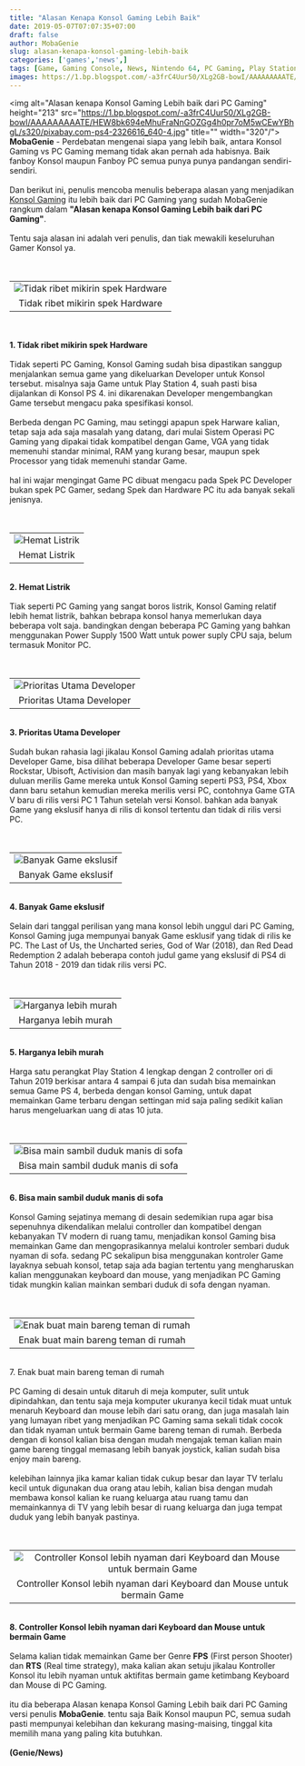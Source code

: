 ```yaml
---
title: "Alasan Kenapa Konsol Gaming Lebih Baik"
date: 2019-05-07T07:07:35+07:00
draft: false
author: MobaGenie
slug: alasan-kenapa-konsol-gaming-lebih-baik
categories: ['games','news',]
tags: [Game, Gaming Console, News, Nintendo 64, PC Gaming, Play Station, Xbox 360, ]
images: https://1.bp.blogspot.com/-a3frC4Uur50/XLg2GB-bowI/AAAAAAAAATE/HEW8bk694eMhuFraNnGOZGg4h0pr7oM5wCEwYBhgL/s320/pixabay.com-ps4-2326616_640-4.jpg
---
```


<img alt="Alasan kenapa Konsol Gaming Lebih baik dari PC Gaming"    height="213" src="https://1.bp.blogspot.com/-a3frC4Uur50/XLg2GB-bowI/AAAAAAAAATE/HEW8bk694eMhuFraNnGOZGg4h0pr7oM5wCEwYBhgL/s320/pixabay.com-ps4-2326616_640-4.jpg" title="" width="320"/">
<b>MobaGenie</b> - Perdebatan mengenai siapa yang lebih baik, antara Konsol Gaming vs PC Gaming memang tidak akan pernah ada habisnya. Baik fanboy Konsol maupun Fanboy PC semua punya punya pandangan sendiri-sendiri.<br />
<br />
Dan berikut ini, penulis mencoba menulis beberapa alasan yang menjadikan <a href="https://mobagenie.my.id/alasan-kenapa-konsol-gaming-lebih-baik/">Konsol Gaming</a> itu lebih baik dari PC Gaming yang sudah MobaGenie rangkum dalam <b>"Alasan kenapa Konsol Gaming Lebih baik dari PC Gaming"</b>.<br />
<br />
Tentu saja alasan ini adalah veri penulis, dan tiak mewakili keseluruhan Gamer Konsol ya.<br />
<br />
<br />
<table align="center" cellpadding="0" cellspacing="0" class="tr-caption-container" style="margin-left: auto; margin-right: auto; text-align: center;"><tbody>
<tr><td style="text-align: center;"> <img alt="Tidak ribet mikirin spek Hardware"    src="https://2.bp.blogspot.com/-iYAskN72B1s/XLg1h-V8yaI/AAAAAAAAASw/EXYLB8FnFGcBzRfQs00Laz38BKBOq9kxgCLcBGAs/s1600/pixabay.com-scansr2bundle-1280x1024-1.jpg" title="" /></td></tr>
<tr><td class="tr-caption" style="text-align: center;">Tidak ribet mikirin spek Hardware</td></tr>
</tbody></table>
<div text-align: center;">
</div>
<br />
<br />
<b>1. Tidak ribet mikirin spek Hardware</b><br />
<br />
Tidak seperti PC Gaming, Konsol Gaming sudah bisa dipastikan sanggup menjalankan semua game yang dikeluarkan Developer untuk Konsol tersebut. misalnya saja Game untuk Play Station 4, suah pasti bisa dijalankan di Konsol PS 4. ini dikarenakan Developer mengembangkan Game tersebut mengacu paka spesifikasi konsol.<br />
<br />
Berbeda dengan PC Gaming, mau setinggi apapun spek Harware kalian, tetap saja ada saja masalah yang datang, dari mulai Sistem Operasi PC Gaming yang dipakai tidak kompatibel dengan Game, VGA yang tidak memenuhi standar minimal, RAM yang kurang besar, maupun spek Processor yang tidak memenuhi standar Game.<br />
<br />
hal ini wajar mengingat Game PC dibuat mengacu pada Spek PC Developer bukan spek PC Gamer, sedang Spek dan Hardware PC itu ada banyak sekali jenisnya.<br />
<br />
<br />
<table align="center" cellpadding="0" cellspacing="0" class="tr-caption-container" style="margin-left: auto; margin-right: auto; text-align: center;"><tbody>
<tr><td style="text-align: center;"> <img alt="Hemat Listrik"    src="https://2.bp.blogspot.com/-G8eSWnZ4ScY/XLg3gnXZc8I/AAAAAAAAATc/ST5tPpmejc4WMVNuCsVS3fot6yhsIzZGwCLcBGAs/s1600/pixabay-control-cabinet-2147370_640-a-2.jpg" title="" /></td></tr>
<tr><td class="tr-caption" style="text-align: center;">Hemat Listrik</td></tr>
</tbody></table>
<div text-align: center;">
</div>
<br />
<b>2. Hemat Listrik</b><br />
<br />
Tiak seperti PC Gaming yang sangat boros listrik, Konsol Gaming relatif lebih hemat listrik, bahkan bebrapa konsol hanya memerlukan daya beberapa volt saja. bandingkan dengan beberapa PC Gaming yang bahkan menggunakan Power Supply 1500 Watt untuk power suply CPU saja, belum termasuk Monitor PC.<br />
<br />
<br />
<table align="center" cellpadding="0" cellspacing="0" class="tr-caption-container" style="margin-left: auto; margin-right: auto; text-align: center;"><tbody>
<tr><td style="text-align: center;"> <img alt="Prioritas Utama Developer"    src="https://2.bp.blogspot.com/-F04yr4B4L3k/XLg3sZbSdOI/AAAAAAAAATg/fbZwRS85DEsthy6YS70x8YZf27kVMYVXQCLcBGAs/s1600/pixabay.com-laptop-work-1148958_640-3.jpg" title="" /></td></tr>
<tr><td class="tr-caption" style="text-align: center;">Prioritas Utama Developer</td></tr>
</tbody></table>
<br />
<b>3. Prioritas Utama Developer</b><br />
<br />
Sudah bukan rahasia lagi jikalau Konsol Gaming adalah prioritas utama Developer Game, bisa dilihat beberapa Developer Game besar seperti Rockstar, Ubisoft, Activision dan masih banyak lagi yang kebanyakan lebih duluan merilis Game mereka untuk Konsol Gaming seperti PS3, PS4, Xbox dann baru setahun kemudian mereka merilis versi PC, contohnya Game GTA V baru di rilis versi PC 1 Tahun setelah versi Konsol. bahkan ada banyak Game yang ekslusif hanya di rilis di konsol tertentu dan tidak di rilis versi PC.<br />
<br />
<br />
<table align="center" cellpadding="0" cellspacing="0" class="tr-caption-container" style="margin-left: auto; margin-right: auto; text-align: center;"><tbody>
<tr><td style="text-align: center;"> <img alt="Banyak Game ekslusif"    src="https://2.bp.blogspot.com/-P8N6yC_ivcw/XLg46uJRr4I/AAAAAAAAATw/XWSZQUJtvKcEKHoSnirV78RXentM6VPvQCLcBGAs/s1600/pxabay.com-game-characters-3649951_640-a-4.jpg" title="" /></td></tr>
<tr><td class="tr-caption" style="text-align: center;">Banyak Game ekslusif</td></tr>
</tbody></table>
<div text-align: center;">
</div>
<br />
<b>4. Banyak Game ekslusif</b><br />
<br />
Selain dari tanggal perilisan yang mana konsol lebih unggul dari PC Gaming, Konsol Gaming juga mempunyai banyak Game esklusif yang tidak di rilis ke PC. The Last of Us, the Uncharted series, God of War (2018), dan Red Dead Redemption 2 adalah beberapa contoh judul game yang ekslusif di PS4 di Tahun 2018 - 2019 dan tidak rilis versi PC.<br />
<br />
<br />
<table align="center" cellpadding="0" cellspacing="0" class="tr-caption-container" style="margin-left: auto; margin-right: auto; text-align: center;"><tbody>
<tr><td style="text-align: center;"> <img alt="Harganya lebih murah"    src="https://1.bp.blogspot.com/-xX958vEA6Zk/XLg03BhrIHI/AAAAAAAAASk/fwT4w4paojMZxFpUD4IucUFT5KS3Q_vKACEwYBhgL/s1600/pixabay.com-share-price-1013626_640-5-a1.jpg" title="" /></td></tr>
<tr><td class="tr-caption" style="text-align: center;">Harganya lebih murah</td></tr>
</tbody></table>
<br />
<b>5. Harganya lebih murah</b><br />
<br />
Harga satu perangkat Play Station 4 lengkap dengan 2 controller ori di Tahun 2019 berkisar antara 4 sampai 6 juta dan sudah bisa memainkan semua Game PS 4, berbeda dengan konsol Gaming, untuk dapat memainkan Game terbaru dengan settingan mid saja paling sedikit kalian harus mengeluarkan uang di atas 10 juta.<br />
<br />
<br />
<table align="center" cellpadding="0" cellspacing="0" class="tr-caption-container" style="margin-left: auto; margin-right: auto; text-align: center;"><tbody>
<tr><td style="text-align: center;"> <img alt="Bisa main sambil duduk manis di sofa"    src="https://3.bp.blogspot.com/-gfVreT9fOzw/XLg2ZtWGzNI/AAAAAAAAATI/KHx_ppjLIbYMRSvKUnbskt0TurDbHsetQCLcBGAs/s1600/pixabay.com-feet-932346_640-6.jpg" title="" /></td></tr>
<tr><td class="tr-caption" style="text-align: center;">Bisa main sambil duduk manis di sofa</td></tr>
</tbody></table>
<br />
<b>6. Bisa main sambil duduk manis di sofa</b><br />
<br />
Konsol Gaming sejatinya memang di desain sedemikian rupa agar bisa sepenuhnya dikendalikan melalui controller dan kompatibel dengan kebanyakan TV modern di ruang tamu, menjadikan konsol Gaming bisa memainkan Game dan mengoprasikannya melalui kontroler sembari duduk nyaman di sofa. sedang PC sekalipun bisa menggunakan kontroler Game layaknya sebuah konsol, tetap saja ada bagian tertentu yang mengharuskan kalian menggunakan keyboard dan mouse, yang menjadikan PC Gaming tidak mungkin kalian mainkan sembari duduk di sofa dengan nyaman.<br />
<br />
<br />
<table align="center" cellpadding="0" cellspacing="0" class="tr-caption-container" style="margin-left: auto; margin-right: auto; text-align: center;"><tbody>
<tr><td style="text-align: center;"> <img alt="Enak buat main bareng teman di rumah"    src="https://3.bp.blogspot.com/-Wyo-ZALWOkA/XLg2iZYcySI/AAAAAAAAATM/vim8lm2YJqIfq1023KUzjUBRip7cPDjIACLcBGAs/s1600/pixabay.com-gaming-2259191_640-7.jpg" title="" /></td></tr>
<tr><td class="tr-caption" style="text-align: center;">Enak buat main bareng teman di rumah</td></tr>
</tbody></table>
<br />
7. Enak buat main bareng teman di rumah<br />
<br />
PC Gaming di desain untuk ditaruh di meja komputer, sulit untuk dipindahkan, dan tentu saja meja komputer ukuranya kecil tidak muat untuk menaruh Keyboard dan mouse lebih dari satu orang, dan juga masalah lain yang lumayan ribet yang menjadikan PC Gaming sama sekali tidak cocok dan tidak nyaman untuk bermain Game bareng teman di rumah. Berbeda dengan di konsol kalian bisa dengan mudah mengajak teman kalian main game bareng tinggal memasang lebih banyak joystick, kalian sudah bisa enjoy main bareng.<br />
<br />
kelebihan lainnya jika kamar kalian tidak cukup besar dan layar TV terlalu kecil untuk digunakan dua orang atau lebih, kalian bisa dengan mudah membawa konsol kalian ke ruang keluarga atau ruang tamu dan memainkannya di TV yang lebih besar di ruang keluarga dan juga tempat duduk yang lebih banyak pastinya.<br />
<br />
<br />
<table align="center" cellpadding="0" cellspacing="0" class="tr-caption-container" style="margin-left: auto; margin-right: auto; text-align: center;"><tbody>
<tr><td style="text-align: center;"> <img alt="Controller Konsol lebih nyaman dari Keyboard dan Mouse untuk bermain Game"    src="https://1.bp.blogspot.com/-SXfXvB2vNCs/XLg2tIziyBI/AAAAAAAAATQ/R4Ae8dRriIgMYcd5ngkYHJu5QBqCcAs7wCLcBGAs/s1600/pixabay.com-game-2294201_640-8.jpg" title="" /></td></tr>
<tr><td class="tr-caption" style="text-align: center;">Controller Konsol lebih nyaman dari Keyboard dan Mouse untuk bermain Game</td></tr>
</tbody></table>
<br />
<b>8. Controller Konsol lebih nyaman dari Keyboard dan Mouse untuk bermain Game</b><br />
<br />
Selama kalian tidak memainkan Game ber Genre <b>FPS</b> (First person Shooter) dan <b>RTS</b> (Real time strategy), maka kalian akan setuju jikalau Kontroller Konsol itu lebih nyaman untuk aktifitas bermain game ketimbang Keyboard dan Mouse di PC Gaming.<br />
<br />
itu dia beberapa Alasan kenapa Konsol Gaming Lebih baik dari PC Gaming versi penulis <b>MobaGenie</b>. tentu saja Baik Konsol maupun PC, semua sudah pasti mempunyai kelebihan dan kekurang masing-maising, tinggal kita memilih mana yang paling kita butuhkan.<br />
<br />
<b>(Genie/News)</b>